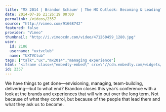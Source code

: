 ```yaml
---
title: "MX 2014 | Brandon Schauer | The MX Outlook: Becoming & Leading"
date: 2014-07-16 21:26:19 00:00
permalink: /videos/2357
source: "http://vimeo.com/91668742"
featured: false
provider: "Vimeo"
thumbnail: "http://i.vimeocdn.com/video/471260459_1280.jpg"
user:
  id: 2106
  username: "uxtvclub"
  name: "UXTVClub"
tags: ["talk","ux","mx2014","managing experience"]
html: "<iframe class=\"embedly-embed\" src=\"//cdn.embedly.com/widgets/media.html?src=http%3A%2F%2Fplayer.vimeo.com%2Fvideo%2F91668742&wmode=transparent&src_secure=1&url=http%3A%2F%2Fvimeo.com%2F91668742&image=http%3A%2F%2Fi.vimeocdn.com%2Fvideo%2F471260459_1280.jpg&key=daaebf4d9cdd46779200162d0ca86e20&type=text%2Fhtml&schema=vimeo\" width=\"1280\" height=\"720\" scrolling=\"no\" frameborder=\"0\" allowfullscreen></iframe>"
id: 2357
---
```


We have things to get done—envisioning, managing, team-building, delivering—but to what end? Brandon closes this year’s conference with a look at the brands and experiences that will win out over the long term. Not because of what they control, but because of the people that lead them and what they ask us to become.